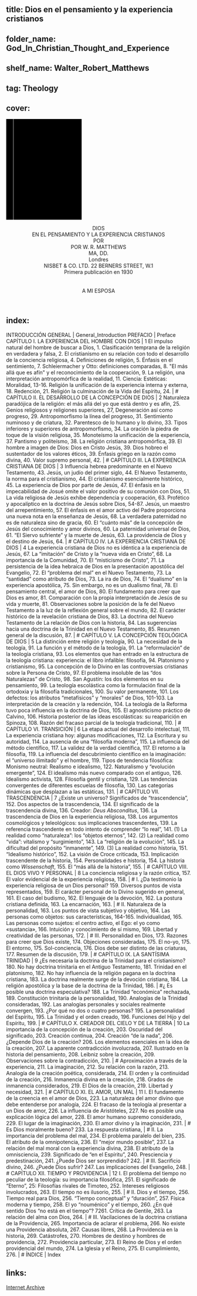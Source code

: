 ## title: Dios en el pensamiento y la experiencia cristianos
## folder_name: God_In_Christian_Thought_and_Experience
## shelf_name: Walter_Robert_Matthews
## tag: Theology
## cover:
<div class="urantiapedia-book-front urantiapedia-book-science">
	<svg xmlns="http://www.w3.org/2000/svg" width="205.6px" height="273.6px" viewBox="0 0 102.6 136.8" version="1.1">
		<g transform="translate(-7,-5)">
			<rect width="9.6" height="136.8" x="7" y="5" />
			<rect width="96.9" height="136.8" x="17" y="5" />
			<text style="font-size:5px" x="61" y="22">W. R. Matthews, K.C.V.O., D.D., D.Lit.</text>
			<text style="font-size:4px" x="61" y="125">London: Nisbet & Co. Ltd., 1930</text>
			<text style="font-size:9px" x="61" y="60">Dios en</text>
			<text style="font-size:9px" x="61" y="70">el pensamiento</text>
			<text style="font-size:9px" x="61" y="80">y la experiencia</text>
			<text style="font-size:9px" x="61" y="90">cristianos</text>
		</g>
	</svg>
</div>

<p style="text-align:center;">
<span class="text-h3">DIOS</span><br>
<span class="text-h5">EN EL PENSAMIENTO Y LA EXPERIENCIA CRISTIANOS</span><br>
POR<br>
<span class="text-h5">POR W. R. MATTHEWS</span><br>
MA, DD.<br>
Londres<br>
NISBET & CO. LTD. 22 BERNERS STREET, W.1<br>
Primera publicación en 1930<br>
<br>
<br>
A MI ESPOSA<br>
</p>

<br>




## index:
INTRODUCCIÓN GENERAL | General_Introduction
PREFACIO | Preface
CAPÍTULO I. LA EXPERIENCIA DEL HOMBRE CON DIOS | 1
	El impulso natural del hombre de buscar a Dios, 1. Clasificación temprana de la religión en verdadera y falsa, 2. El cristianismo en su relación con todo el desarrollo de la conciencia religiosa, 4. Definiciones de religión, 5. Énfasis en el sentimiento, 7. Schleiermacher y Otto: definiciones comparadas, 8. "El más allá que es afín" y el reconocimiento de la cooperación, 9. La religión, una interpretación antropomórfica de la realidad, 11. Ciencia: Estéticas: Moralidad, 13-16. Religión la unificación de la experiencia interna y externa, 18. Redención, 21. Religión la culminación de la Vida del Espíritu, 24. | #
CAPÍTULO II. EL DESARROLLO DE LA CONCEPCIÓN DE DIOS | 2
	Naturaleza paradójica de la religión: el más allá del yo que está dentro y es afín, 25. Genios religiosos y religiones superiores, 27, Degeneración así como progreso, 29. Antropomorfismo la línea del progreso, 31. Sentimiento numinoso y de criatura, 32. Parentesco de lo humano y lo divino, 33. Tipos inferiores y superiores de antropomorfismo, 34. La oración la piedra de toque de la visión religiosa, 35. Monoteísmo la unificación de la experiencia, 37. Pantismo y politeísmo, 38. La religión cristiana antropomórfica, 39. El hombre a imagen de Dios: Dios en Cristo Jesús, 39. Dios hobreo el sustentador de los valores éticos, 39. Énfasis griego en la razón como divina, 40. Valor supremo personal, 42. | #
CAPÍTULO III. LA EXPERIENCIA CRISTIANA DE DIOS | 3
	Influencia hebrea predominante en el Nuevo Testamento, 43. Jesús, un judío del primer siglo, 44. El Nuevo Testamento, la norma para el cristianismo, 44. El cristianismo esencialmente histórico, 45. La experiencia de Dios por parte de Jesús, 47. El énfasis en la impecabilidad de Josué omite el valor positivo de su comunión con Dios, 51. La vida religiosa de Jesús exhibe dependencia y cooperación, 63. Profético y apocalíptico en la doctrina de Jesús sobre Dios, 54-87. Jesús, un maestro del arrepentimiento, 57. El énfasis en el amor activo del Padre proporciona una nueva nota en la enseñanza de Jesús, 68. La verdadera paternidad no es de naturaleza sino de gracia, 60. El “cuánto más” de la concepción de Jesús del conocimiento y amor divinos, 60. La paternidad universal de Dios, 61. “El Siervo sufriente” y la muerte de Jesús, 63. La providencia de Dios y el destino de Jesús, 64. | #
CAPÍTULO IV. LA EXPERIENCIA CRISTIANA DE DIOS | 4
	La experiencia cristiana de Dios no es idéntica a la experiencia de Jesús, 67. La “imitación” de Cristo y la “nueva vida en Cristo”, 68. La importancia de la Comunidad, 70. El “misticismo de Cristo”, 71. La persistencia de la idea hebraica de Dios en la presentación apostólica del Evangelio, 72. El “problema del mal” en el Nuevo Testamento, 73. La “santidad” como atributo de Dios, 73. La ira de Dios, 74. El “dualismo” en la experiencia apostólica, 75. Sin embargo, no es un dualismo final, 78. El pensamiento central, el amor de Dios, 80. El fundamento para creer que Dios es amor, 81. Comparación con la propia interpretación de Jesús de su vida y muerte, 81. Observaciones sobre la posición de la fe del Nuevo Testamento a la luz de la reflexión general sobre el mundo, 82. El carácter histórico de la revelación cristiana de Dios, 83. La doctrina del Nuevo Testamento de La relación de Dios con la historia, 84. Las sugerencias hacia una doctrina de la Trinidad en el Nuevo Testamento, 85. Resumen general de la discusión, 87. | #
CAPÍTULO V. LA CONCEPCIÓN TEOLÓGICA DE DIOS | 5
	La distinción entre religión y teología, 90. La necesidad de la teología, 91. La función y el método de la teología, 91. La “reformulación” de la teología cristiana, 93. Los elementos que han entrado en la estructura de la teología cristiana: experiencia: el libro infalible: filosofía, 94. Platonismo y cristianismo, 95. La concepción de lo Divino en las controversias cristianas sobre la Persona de Cristo, 97. El problema insoluble de las “dos Naturalezas” de Cristo, 98. San Agustín: los dos elementos en su pensamiento, 99. La teología escolástica como la formulación final de la ortodoxia y la filosofía tradicionales, 100. Su valor permanente, 101. Los defectos: los atributos “metafísicos” y “morales” de Dios, 101-103. La interpretación de la creación y la redención, 104. La teología de la Reforma tuvo poca influencia en la doctrina de Dios, 105. El agnosticismo práctico de Calvino, 106. Historia posterior de las ideas escolásticas: su reaparición en Spinoza, 108. Razón del fracaso parcial de la teología tradicional, 110. | #
CAPÍTULO VI. TRANSICIÓN | 6
	La etapa actual del desarrollo intelectual, 111. La experiencia cristiana hoy: algunas modificaciones, 112. La Escritura y su autoridad, 114. La ausencia de una “filosofía moderna”, 115. La influencia del método científico, 117. La validez de la verdad científica, 117. El retorno a la filosofía, 119. La influencia del descubrimiento científico en la imaginación: el “universo ilimitado” y el hombre, 119. Tipos de tendencia filosófica: Monismo neutral: Realismo e idealismo, 122. Naturalismo y “evolución emergente”, 124. El idealismo más nuevo comparado con el antiguo, 126. Idealismo activista, 128. Filosofía gentil y cristiana, 129. Las tendencias convergentes de diferentes escuelas de filosofía, 130. Las categorías dinámicas que desplazan a las estáticas, 131. | #
CAPÍTULO VII. TRASCENDENCIA | 7
	¿Existe un universo? Significados de “trascendencia”, 152. Dos aspectos de la trascendencia, 134. El significado de la trascendencia divina, 136. Creador: _Deus Absconditus_, 136. La trascendencia de Dios en la experiencia religiosa, 138. Los argumentos cosmológicos y teleológicos: sus implicaciones trascendentes, 139. La referencia trascendente en todo intento de comprender “lo real”, 141. (1) La realidad como “naturaleza”: los “objetos eternos”, 142. (2) La realidad como “vida”: vitalismo y “surgimiento”, 143. La “religión de la evolución”, 145. La dificultad del propósito “inmanente”, 149. (3) La realidad como historia, 151. “Idealismo histórico”, 152. La visión de Croce criticada, 153. Implicación trascendente de la historia, 154. Personalidades e historia, 154. La historia como _Wissenschaft_, 155. El “más allá de la historia”, 155. | #
CAPÍTULO VIII. EL DIOS VIVO Y PERSONAL | 8
	La conciencia religiosa y la razón crítica, 157. El valor evidencial de la experiencia religiosa, 158. | #
	I. ¿Da testimonio la experiencia religiosa de un Dios personal? 159. Diversos puntos de vista representados, 159. El carácter personal de lo Divino sugerido en general, 161. El caso del budismo, 162. El lenguaje de la devoción, 162. La postura cristiana definida, 163. La encarnación, 163. | #
	II. Naturaleza de la personalidad, 163. Los puntos de vista subjetivo y objetivo, 164. Las personas como objetos: sus características, 164-165. Individualidad, 165. Las personas como sujetos: el centro activo, el Ego: el yo como «sustancia», 166. Intuición y conocimiento de sí mismo, 169. Libertad y creatividad de las personas, 172. | #
	III. Personalidad en Dios, 173. Razones para creer que Dios existe, 174. Objeciones consideradas, 175. El no-yo, 175. El entorno, 175. Sol-conciencia, 176. Dios debe ser distinto de las criaturas, 177. Resumen de la discusión, 179. | #
CAPÍTULO IX. LA SANTÍSIMA TRINIDAD | 9
	¿Es necesaria la doctrina de la Trinidad para el cristianismo? 180. No hay doctrina trinitaria en el Antiguo Testamento, 181. Trinidad en el platonismo, 182. No hay influencia de la religión pagana en la doctrina cristiana, 183. La doctrina realmente surge de la devoción cristiana, 184. La religión apostólica y la base de la doctrina de la Trinidad, 186. | #¿
	Es posible una doctrina especulativa? 188. La Trinidad “económica” rechazada, 189. Constitución trinitaria de la personalidad, 190. Analogías de la Trinidad consideradas, 192. Las analogías personales y sociales realmente convergen, 193. ¿Por qué no dos o cuatro personas? 195. La personalidad del Espíritu, 195. La Trinidad y el orden creado, 196. Funciones del Hijo y del Espíritu, 199. | #
CAPÍTULO X. CREADOR DEL CIELO Y DE LA TIERRA | 10
	La importancia de la concepción de la creación, 203. Oscuridad del significado, 203. Creación continua, 204. Creación “de la nada”, 206. ¿Depende Dios de la creación? 206. Los elementos esenciales en la idea de la creación, 207. La aparente contradicción involucrada, 207. Ilustrado en la historia del pensamiento, 208. Leibniz sobre la creación, 209. Observaciones sobre la contradicción, 210. | #
	Aproximación a través de la experiencia, 211. La imaginación, 212. Su relación con la razón, 213. Analogía de la creación poética, considerada, 214. El orden y la continuidad de la creación, 216. Inmanencia divina en la creación, 218. Grados de inmanencia considerados, 219. El Dios de la creación, 219. Libertad y necesidad, 321. | #
CAPÍTULO XI. EL AMOR, UN MAL | 11
	I. El fundamento de la creencia en el amor de Dios, 223. La naturaleza del amor divino que debe entenderse por analogía, 224. El fracaso de la teología al presentar a un Dios de amor, 226. La influencia de Aristóteles, 227. No es posible una explicación lógica del amor, 228. El amor humano supremo considerado, 229. El lugar de la imaginación, 230. El amor divino y la imaginación, 231. | #
	Es Dios moralmente bueno? 233. La respuesta cristiana, | #
	II. La importancia del problema del mal, 234. El problema paralelo del bien, 235. El atributo de la omnipotencia, 236. El “mejor mundo posible”, 237. La relación del mal moral con la experiencia divina, 238. El atributo de la omnisciencia, 239. Significado de “en el Espíritu”, 240. Presciencia y predestinación, 241. ¿Puede Dios ser sorprendido? 242. | #
	III. Sacrificio divino, 246. ¿Puede Dios sufrir? 247. Las implicaciones del Evangelio, 248. | #
CAPÍTULO XII. TIEMPO Y PROVIDENCIA | 12
	I. El problema del tiempo no peculiar de la teología: su importancia filosófica, 251. El significado de “Eterno”, 25: Filosofías rivales de Timoteo, 252. Intereses religiosos involucrados, 263. El tiempo no es ilusorio, 255. | #
	II. Dios y el tiempo, 256. Tiempo real para Dios, 256. “Tiempo conceptual” y “duración”, 257. Física moderna y tiempo, 258. El yo “nouménico” y el tiempo, 260. ¿En qué sentido Dios “no está en el tiempo”? 7261. Crítica de Gentile, 263. La relación del alma con Dios, 264. | #
	III. Vacilaciones de la doctrina cristiana de la Providencia, 265. Importancia de aclarar el problema, 266. No existe una Providencia absoluta, 267. Causas libres, 268. La Providencia en la historia, 269. Catástrofes, 270. Hombres de destino y hombres de providencia, 272. Providencia particular, 273. El Reino de Dios y el orden providencial del mundo, 274. La Iglesia y el Reino, 275. El cumplimiento, 276. | #
ÍNDICE | Index

## links:
[Internet Archive](https://archive.org/details/godinchristianth0000matt)